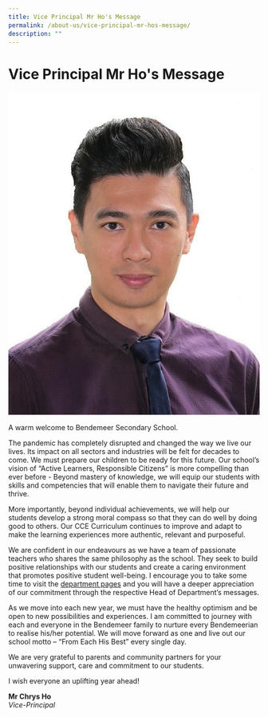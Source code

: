 ```yaml
---
title: Vice Principal Mr Ho's Message
permalink: /about-us/vice-principal-mr-hos-message/
description: ""
---
```

# Vice Principal Mr Ho's Message

![Vice Principal](/images/Aboutus/VP1.jpg)

A warm welcome to Bendemeer Secondary School.



The pandemic has completely disrupted and changed the way we live our lives. Its impact on all sectors and industries will be felt for decades to come. We must prepare our children to be ready for this future. Our school’s vision of “Active Learners, Responsible Citizens” is more compelling than ever before - Beyond mastery of knowledge, we will equip our students with skills and competencies that will enable them to navigate their future and thrive.  



More importantly, beyond individual achievements, we will help our students develop a strong moral compass so that they can do well by doing good to others. Our CCE Curriculum continues to improve and adapt to make the learning experiences more authentic, relevant and purposeful.



We are confident in our endeavours as we have a team of passionate teachers who shares the same philosophy as the school. They seek to build positive relationships with our students and create a caring environment that promotes positive student well-being. I encourage you to take some time to visit the [department pages](/departments/language-and-humanities/english-language-and-literature) and you will have a deeper appreciation of our commitment through the respective Head of Department’s messages.



As we move into each new year, we must have the healthy optimism and be open to new possibilities and experiences. I am committed to journey with each and everyone in the Bendemeer family to nurture every Bendemeerian to realise his/her potential. We will move forward as one and live out our school motto – “From Each His Best” every single day.



We are very grateful to parents and community partners for your unwavering support, care and commitment to our students.



I wish everyone an uplifting year ahead!



**Mr Chrys Ho** <br>
*Vice-Principal*